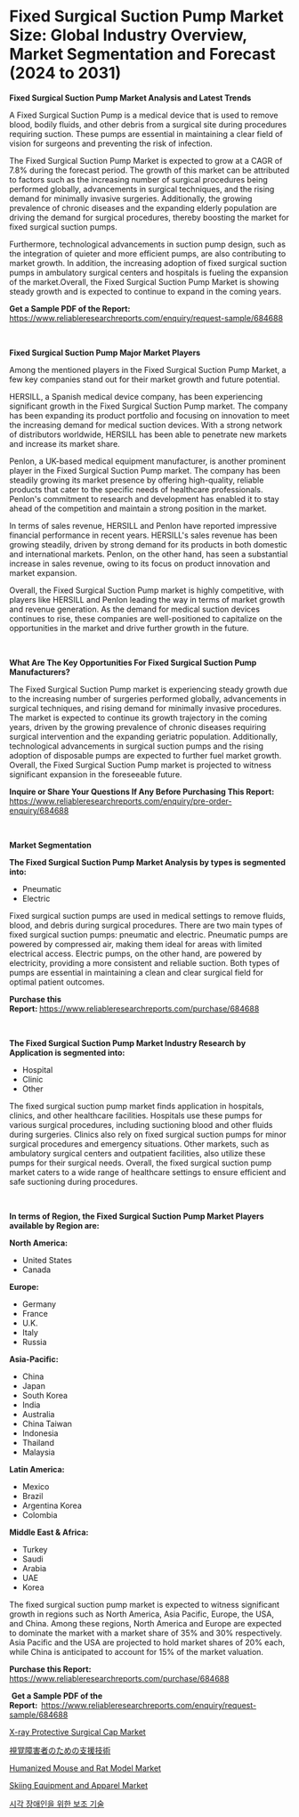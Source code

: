<p><h1>Fixed Surgical Suction Pump Market Size: Global Industry Overview, Market Segmentation and Forecast (2024 to 2031)</h1></p><p><strong>Fixed Surgical Suction Pump Market Analysis and Latest Trends</strong></p>
<p><p>A Fixed Surgical Suction Pump is a medical device that is used to remove blood, bodily fluids, and other debris from a surgical site during procedures requiring suction. These pumps are essential in maintaining a clear field of vision for surgeons and preventing the risk of infection.</p><p>The Fixed Surgical Suction Pump Market is expected to grow at a CAGR of 7.8% during the forecast period. The growth of this market can be attributed to factors such as the increasing number of surgical procedures being performed globally, advancements in surgical techniques, and the rising demand for minimally invasive surgeries. Additionally, the growing prevalence of chronic diseases and the expanding elderly population are driving the demand for surgical procedures, thereby boosting the market for fixed surgical suction pumps.</p><p>Furthermore, technological advancements in suction pump design, such as the integration of quieter and more efficient pumps, are also contributing to market growth. In addition, the increasing adoption of fixed surgical suction pumps in ambulatory surgical centers and hospitals is fueling the expansion of the market.Overall, the Fixed Surgical Suction Pump Market is showing steady growth and is expected to continue to expand in the coming years.</p></p>
<p><strong>Get a Sample PDF of the Report:&nbsp;</strong> <a href="https://www.reliableresearchreports.com/enquiry/request-sample/684688">https://www.reliableresearchreports.com/enquiry/request-sample/684688</a></p>
<p>&nbsp;</p>
<p><strong>Fixed Surgical Suction Pump Major Market Players</strong></p>
<p><p>Among the mentioned players in the Fixed Surgical Suction Pump Market, a few key companies stand out for their market growth and future potential. </p><p>HERSILL, a Spanish medical device company, has been experiencing significant growth in the Fixed Surgical Suction Pump market. The company has been expanding its product portfolio and focusing on innovation to meet the increasing demand for medical suction devices. With a strong network of distributors worldwide, HERSILL has been able to penetrate new markets and increase its market share.</p><p>Penlon, a UK-based medical equipment manufacturer, is another prominent player in the Fixed Surgical Suction Pump market. The company has been steadily growing its market presence by offering high-quality, reliable products that cater to the specific needs of healthcare professionals. Penlon's commitment to research and development has enabled it to stay ahead of the competition and maintain a strong position in the market.</p><p>In terms of sales revenue, HERSILL and Penlon have reported impressive financial performance in recent years. HERSILL's sales revenue has been growing steadily, driven by strong demand for its products in both domestic and international markets. Penlon, on the other hand, has seen a substantial increase in sales revenue, owing to its focus on product innovation and market expansion.</p><p>Overall, the Fixed Surgical Suction Pump market is highly competitive, with players like HERSILL and Penlon leading the way in terms of market growth and revenue generation. As the demand for medical suction devices continues to rise, these companies are well-positioned to capitalize on the opportunities in the market and drive further growth in the future.</p></p>
<p>&nbsp;</p>
<p><strong>What Are The Key Opportunities For Fixed Surgical Suction Pump Manufacturers?</strong></p>
<p><p>The Fixed Surgical Suction Pump market is experiencing steady growth due to the increasing number of surgeries performed globally, advancements in surgical techniques, and rising demand for minimally invasive procedures. The market is expected to continue its growth trajectory in the coming years, driven by the growing prevalence of chronic diseases requiring surgical intervention and the expanding geriatric population. Additionally, technological advancements in surgical suction pumps and the rising adoption of disposable pumps are expected to further fuel market growth. Overall, the Fixed Surgical Suction Pump market is projected to witness significant expansion in the foreseeable future.</p></p>
<p><strong>Inquire or Share Your Questions If Any Before Purchasing This Report:</strong> <a href="https://www.reliableresearchreports.com/enquiry/pre-order-enquiry/684688">https://www.reliableresearchreports.com/enquiry/pre-order-enquiry/684688</a></p>
<p>&nbsp;</p>
<p><strong>Market Segmentation</strong></p>
<p><strong>The Fixed Surgical Suction Pump Market Analysis by types is segmented into:</strong></p>
<p><ul><li>Pneumatic</li><li>Electric</li></ul></p>
<p><p>Fixed surgical suction pumps are used in medical settings to remove fluids, blood, and debris during surgical procedures. There are two main types of fixed surgical suction pumps: pneumatic and electric. Pneumatic pumps are powered by compressed air, making them ideal for areas with limited electrical access. Electric pumps, on the other hand, are powered by electricity, providing a more consistent and reliable suction. Both types of pumps are essential in maintaining a clean and clear surgical field for optimal patient outcomes.</p></p>
<p><strong>Purchase this Report:&nbsp;</strong><a href="https://www.reliableresearchreports.com/purchase/684688">https://www.reliableresearchreports.com/purchase/684688</a></p>
<p>&nbsp;</p>
<p><strong>The Fixed Surgical Suction Pump Market Industry Research by Application is segmented into:</strong></p>
<p><ul><li>Hospital</li><li>Clinic</li><li>Other</li></ul></p>
<p><p>The fixed surgical suction pump market finds application in hospitals, clinics, and other healthcare facilities. Hospitals use these pumps for various surgical procedures, including suctioning blood and other fluids during surgeries. Clinics also rely on fixed surgical suction pumps for minor surgical procedures and emergency situations. Other markets, such as ambulatory surgical centers and outpatient facilities, also utilize these pumps for their surgical needs. Overall, the fixed surgical suction pump market caters to a wide range of healthcare settings to ensure efficient and safe suctioning during procedures.</p></p>
<p>&nbsp;</p>
<p><strong>In terms of Region, the Fixed Surgical Suction Pump Market Players available by Region are:</strong></p>
<p>
    <p> <strong> North America: </strong>
        <ul>
            <li>United States</li>
            <li>Canada</li>
        </ul>
        </p> 
    <p> <strong> Europe: </strong>
        <ul>
            <li>Germany</li>
            <li>France</li>
            <li>U.K.</li>
            <li>Italy</li>
            <li>Russia</li>
        </ul>
        </p> 
    <p> <strong> Asia-Pacific: </strong>
        <ul>
            <li>China</li>
            <li>Japan</li>
            <li>South Korea</li>
            <li>India</li>
            <li>Australia</li>
            <li>China Taiwan</li>
            <li>Indonesia</li>
            <li>Thailand</li>
            <li>Malaysia</li>
        </ul>
        </p> 
    <p> <strong> Latin America: </strong>
        <ul>
            <li>Mexico</li>
            <li>Brazil</li>
            <li>Argentina Korea</li>
            <li>Colombia</li>
        </ul>
        </p> 
    <p> <strong> Middle East & Africa: </strong>
        <ul>
            <li>Turkey</li>
            <li>Saudi</li>
            <li>Arabia</li>
            <li>UAE</li>
            <li>Korea</li>
        </ul>
    </p>
    </p>
<p><p>The fixed surgical suction pump market is expected to witness significant growth in regions such as North America, Asia Pacific, Europe, the USA, and China. Among these regions, North America and Europe are expected to dominate the market with a market share of 35% and 30% respectively. Asia Pacific and the USA are projected to hold market shares of 20% each, while China is anticipated to account for 15% of the market valuation.</p></p>
<p><strong>Purchase this Report: </strong><a href="https://www.reliableresearchreports.com/purchase/684688">https://www.reliableresearchreports.com/purchase/684688</a></p>
<p>&nbsp;<strong>Get a Sample PDF of the Report:&nbsp;&nbsp;</strong><a href="https://www.reliableresearchreports.com/enquiry/request-sample/684688">https://www.reliableresearchreports.com/enquiry/request-sample/684688</a></p>
<p><strong></strong></p>
<p><p><a href="https://github.com/dx0328/Market-Research-Report-List-1/blob/main/x-ray-protective-surgical-cap-market.md">X-ray Protective Surgical Cap Market</a></p><p><a href="https://medium.com/@yvettelesch/%E8%A6%96%E8%A6%9A%E9%9A%9C%E5%AE%B3%E8%80%85%E5%90%91%E3%81%91%E6%94%AF%E6%8F%B4%E6%8A%80%E8%A1%93%E3%81%AE%E5%B8%82%E5%A0%B4-%E6%88%90%E5%8A%9F%E3%81%99%E3%82%8B%E3%83%93%E3%82%B8%E3%83%8D%E3%82%B9%E6%88%A6%E7%95%A5%E3%81%AE%E9%8D%B5%E4%BA%88%E6%B8%AC2031%E5%B9%B4%E3%81%BE%E3%81%A7-5043f44701d3">視覚障害者のための支援技術</a></p><p><a href="https://fearless-okapi-6c8.notion.site/Humanized-Mouse-and-Rat-Model-Market-Growth-Market-Trends-COVID-19-Impact-and-Forecasts-for-perio-eeedabc877c94b4e98cc67db22daa7bb">Humanized Mouse and Rat Model Market</a></p><p><a href="https://view.publitas.com/reportprime-1/skiing-equipment-and-apparel-market-size-evaluating-its-market-trends-growth-and-projections-2024-2031/">Skiing Equipment and Apparel Market</a></p><p><a href="https://medium.com/@henrywheeler53/%EC%8B%9C%EA%B0%81-%EC%9E%A5%EC%95%A0%EC%9D%B8%EC%9D%84-%EC%9C%84%ED%95%9C-%EB%B3%B4%EC%A1%B0-%EA%B8%B0%EC%88%A0-%EC%8B%9C%EC%9E%A5-%EB%8F%99%ED%96%A5-%EB%B0%8F-%EC%8B%9C%EC%9E%A5-%EB%B6%84%EC%84%9D%EC%9D%80-2024-2031%EB%85%84%EA%B9%8C%EC%A7%80-%EC%98%88%EC%B8%A1%EB%90%A9%EB%8B%88%EB%8B%A4-e7a726112b22">시각 장애인을 위한 보조 기술</a></p></p>